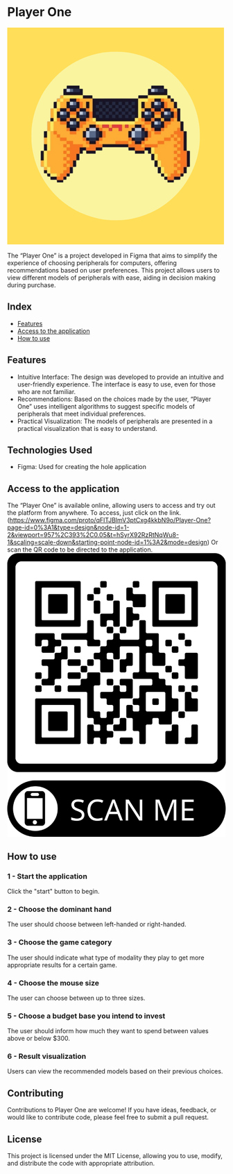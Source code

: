 
# Player One
![icon](./assets/icon.png)

The “Player One” is a project developed in Figma that aims to simplify the experience of choosing peripherals for computers, offering recommendations based on user preferences. This project allows users to view different models of peripherals with ease, aiding in decision making during purchase.

## Index
- <a href="#features">Features</a>
- <a href="#access-to-the-application">Access to the application</a>
- <a href="#how-to-use">How to use</a> 

## Features
 - Intuitive Interface: The design was developed to provide an intuitive and user-friendly experience. The interface is easy to use, even for those who are not familiar.
 - Recommendations: Based on the choices made by the user, “Player One” uses intelligent algorithms to suggest specific models of peripherals that meet individual preferences.
 - Practical Visualization: The models of peripherals are presented in a practical visualization that is easy to understand.

## Technologies Used
 - Figma: Used for creating the hole application

## Access to the application 
The “Player One” is available online, allowing users to access and try out the platform from anywhere. To access, just click on the link. (https://www.figma.com/proto/qFlTJBlmV3ptCxg4kkbN9o/Player-One?page-id=0%3A1&type=design&node-id=1-2&viewport=957%2C393%2C0.05&t=hSyrX92RzRtNqWu8-1&scaling=scale-down&starting-point-node-id=1%3A2&mode=design) Or scan the QR code to be directed to the application.
![imghead](./assets/qrcode.png)


## How to use
### 1 - Start the application
Click the "start" button to begin.

### 2 - Choose the dominant hand
The user should choose between left-handed or right-handed.

### 3 - Choose the game category
The user should indicate what type of modality they play to get more appropriate results for a certain game.

### 4 - Choose the mouse size
The user can choose between up to three sizes.

### 5 - Choose a budget base you intend to invest
The user should inform how much they want to spend between values above or below $300.

### 6 - Result visualization
Users can view the recommended models based on their previous choices.

## Contributing
Contributions to Player One are welcome! If you have ideas, feedback, or would like to contribute code, please feel free to submit a pull request.

## License
This project is licensed under the MIT License, allowing you to use, modify, and distribute the code with appropriate attribution.
